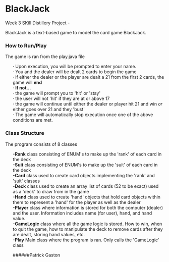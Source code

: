 # BlackJack

Week 3 SKill Distillery Project -

BlackJack is a text-based game to model the card game BlackJack. 


### How to Run/Play
The game is ran from the play.java file
<ul>
  <p>&#x00B7 Upon execution, you will be prompted to enter your name.</br>
   &#x00B7 You and the dealer will be dealt 2 cards to begin the game </br>
   &#x00B7 if either the dealer or the player are dealt a 21 from the first 2 cards, the game will <strong>end</strong></br>
   &#x00B7 <strong> If not... </strong></br>
   &#x00B7 the game will prompt you to 'hit' or 'stay' </br>
   &#x00B7 the user will not 'hit' if they are at or above 17</br>
   &#x00B7 the game will continue until either the dealer or player hit 21 and win <em>or</em> either goes over 21 and they 'bust'</br>
   &#x00B7 The game will automatically stop execution once one of the above conditions are met.
    </p>
</ul>

### Class Structure 
The program consists of 8 classes

<ul>
  <p><strong> -Rank</strong> class consisting of ENUM's to make up the 'rank' of each card in the deck  </br>
     <strong> -Suit</strong> class consisting of ENUM's to make up the 'suit' of each card in the deck    </br>
     <strong> -Card</strong> class used to create card objects implementing the 'rank' and 'suit' classes     </br>
     <strong> -Deck</strong>  class used to create an array list of cards (52 to be exact) used as a 'deck' to draw from in the game     </br>
     <strong> -Hand</strong> class used to create 'hand' objects that hold card objects within them to represent a 'hand' for the player as well as the dealer     </br>
     <strong> -Player</strong> class where information is stored for both the computer (dealer) and the user. Information includes name (for user), hand, and hand value. </br>
     <strong> -GameLogic</strong>  class where all the game logic is stored. How to win, when to quit the game, how to manipulate the deck to remove cards after they are dealt, storing hand values, etc.  </br>
     <strong> -Play</strong>  Main class where the program is ran. Only calls the 'GameLogic' class   </br>

######Patrick Gaston
